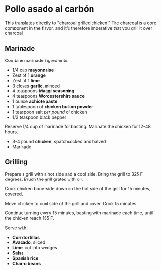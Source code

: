 # Pollo asado al carbón

This translates directly to "charcoal grilled chicken." The charcoal is a core component in the flavor, and it's therefore imperative that you grill it over charcoal.

## Marinade

Combine marinade ingredients:

- 1/4 cup **mayonnaise**
- Zest of 1 **orange**
- Zest of 1 **lime**
- 3 cloves **garlic**, minced
- 4 teaspoons **Maggi seasoning**
- 4 teaspoons **Worcestershire sauce**
- 1 ounce **achiote paste**
- 1 tablespoon of **chicken bullion powder**
- 1 teaspoon salt _per pound_ of chicken
- 1/2 teaspoon black pepper

Reserve 1/4 cup of marinade for basting. Marinate the chicken for 12-48 hours.

- 3-4 pound **chicken**, spatchcocked and halved
- Marinade

## Grilling

Prepare a grill with a hot side and a cool side. Bring the grill to 325 F degrees. Brush the grill grates with oil.

Cook chicken bone-side down on the hot side of the grill for 15 minutes, covered.

Move chicken to cool side of the grill and cover. Cook 15 minutes.

Continue turning every 15 minutes, basting with marinade each time, until the chicken reach 165 F.

Serve with:

- **Corn tortillas**
- **Avacado**, sliced
- **Lime**, cut into wedges
- **Salsa**
- **Spanish rice**
- **Charro beans**
